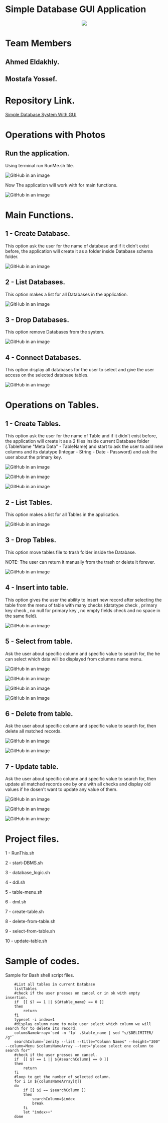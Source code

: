 # Simple Database GUI Application

<p align="center">

<img src="ReadMe-Photos/Logo.png">

</p>


# Team Members

## Ahmed Eldakhly.
## Mostafa Yossef.
            
#

# Repository Link.
[Simple Database System With GUI](https://github.com/Ahmed-Eldakhly/Sample-Database-Apllication-Bash-Script_GUI.git)

#

# Operations with Photos

## Run the application.
Using terminal run RunMe.sh file.

![GitHub in an image](ReadMe-Photos/RunMe.png)

Now The application will work with for main functions.

![GitHub in an image](ReadMe-Photos/StartMenu.png)

#

# Main Functions.

## 1 - Create Database.
This option ask the user for the name of database and if it didn't exist before, the application will create it as a folder inside Database schema folder.

![GitHub in an image](ReadMe-Photos/CreateDatabase.png)

## 2 - List Databases.
This option makes a list for all Databases in the application.

![GitHub in an image](ReadMe-Photos/ListDatabases.png)


## 3 - Drop Databases.
This option remove Databases from the system.

![GitHub in an image](ReadMe-Photos/ListDatabases.png)

## 4 - Connect Databases.
This option display all databases for the user to select and give the user access on the selected database tables.

![GitHub in an image](ReadMe-Photos/TableMenu.png)

#

# Operations on Tables.

## 1 - Create Tables.
This option ask the user for the name of Table and if it didn't exist before, the application will create it as a 2 files inside current Database folder (.TableName "Meta Data" - TableName) and start to ask the user to add new columns and its datatype (Integar - String - Date - Password) and ask the user about the primary key.

![GitHub in an image](ReadMe-Photos/CreatColumns.png) 

![GitHub in an image](ReadMe-Photos/SelectDatatype.png)

![GitHub in an image](ReadMe-Photos/AskPrimaryKey.png)

## 2 - List Tables.
This option makes a list for all Tables in the application.

![GitHub in an image](ReadMe-Photos/ListTables.png)


## 3 - Drop Tables.
This option move tables file to trash folder inside the Database. 

NOTE: The user can return it manually from the trash or delete it forever.

![GitHub in an image](ReadMe-Photos/ListDatabases.png)

## 4 - Insert into table.
This option gives the user the ability to insert new record after selecting the table from the menu of table with many checks (datatype check , primary key check , no null for primary key , no empty fields check and no space in the same field).

![GitHub in an image](ReadMe-Photos/InsertData.png)


## 5 - Select from table.
Ask the user about specific column and specific value to search for, the he can select which data will be displayed from columns name menu.

![GitHub in an image](ReadMe-Photos/SelectColumnToSearch.png)

![GitHub in an image](ReadMe-Photos/InsertDataToSearch.png)

![GitHub in an image](ReadMe-Photos/SelectColumnsToDisplay.png)

![GitHub in an image](ReadMe-Photos/SelectResult.png)


## 6 - Delete from table.
Ask the user about specific column and specific value to search for, then delete all matched records.

![GitHub in an image](ReadMe-Photos/SelectColumnToSearch.png)

![GitHub in an image](ReadMe-Photos/InsertDataToSearch.png)


## 7 - Update table.
Ask the user about specific column and specific value to search for, then update all matched records one by one with all checks and display old values if he dosen't want to update any value of them.

![GitHub in an image](ReadMe-Photos/SelectColumnToSearch.png)

![GitHub in an image](ReadMe-Photos/InsertDataToSearch.png)

![GitHub in an image](ReadMe-Photos/Update.png)

#

# Project files.

1 - RunThis.sh

2 - start-DBMS.sh

3 - database_logic.sh

4 - ddl.sh

5 - table-menu.sh

6 - dml.sh

7 - create-table.sh

8 - delete-from-table.sh

9 - select-from-table.sh

10 - update-table.sh

# 

# Sample of codes.
Sample for Bash shell script files.
```
	#List all tables in current Database
	listTables
	#check if the user presses on cancel or in ok with empty insertion.
	if  [[ $? == 1 || ${#table_name} == 0 ]]
	then
		return
	fi
	typeset -i index=1
	#display column name to make user select which column we will search for to delete its record.
	columsNameArray=`sed -n '1p' .$table_name | sed "s/$DELIMITER/ /g"`
	searchColumn=`zenity --list --title="Column Names" --height="300" --column=Menu $columsNameArray --text="please select one column to search for"`
	#check if the user presses on cancel.
	if  [[ $? == 1 || ${#searchColumn} == 0 ]]
	then
		return
	fi
	#loop to get the number of selected column.
 	for i in ${columsNameArray[@]}
	do
		if [[ $i == $searchColumn ]]
		then
			searchColumn=$index
			break
		fi
		let "index++"
	done
```

#
